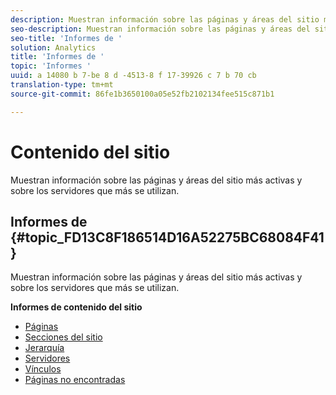 ```yaml
---
description: Muestran información sobre las páginas y áreas del sitio más activas y sobre los servidores que más se utilizan.
seo-description: Muestran información sobre las páginas y áreas del sitio más activas y sobre los servidores que más se utilizan.
seo-title: 'Informes de '
solution: Analytics
title: 'Informes de '
topic: 'Informes '
uuid: a 14080 b 7-be 8 d -4513-8 f 17-39926 c 7 b 70 cb
translation-type: tm+mt
source-git-commit: 86fe1b3650100a05e52fb2102134fee515c871b1

---
```



# Contenido del sitio

Muestran información sobre las páginas y áreas del sitio más activas y sobre los servidores que más se utilizan.

## Informes de  {#topic_FD13C8F186514D16A52275BC68084F41}

Muestran información sobre las páginas y áreas del sitio más activas y sobre los servidores que más se utilizan.

**Informes de contenido del sitio**

* [Páginas](../../../components/c-variables/dimensionslist/reports-pages.md#concept_0219136EA25745B58434D0C7E751D7D5)
* [Secciones del sitio](../../../components/c-variables/dimensionslist/reports-site-sections.md#concept_39E550D7A9E34C9580E81F5F9E12BDDD)
* [Jerarquía](../../../components/c-variables/dimensionslist/reports-hierarchy.md#concept_845DFC7699C54E4A81C89D7F5396136B)
* [Servidores](../../../components/c-variables/dimensionslist/reports-servers.md#concept_A5CABE5BB44E4919BE27E7C4EAD8F6CE)
* [Vínculos](../../../components/c-variables/dimensionslist/reports-links.md#concept_E6D8D3C5A834415C972CF4002D849281)
* [Páginas no encontradas](../../../components/c-variables/dimensionslist/reports-pages-not-found.md#concept_46A8DB85A4DE428A944C5711B2AE625B)

